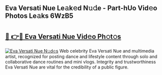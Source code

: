 ## Eva Versati Nue Le𝚊k𝚎d N𝚞𝚍e - Part-hUo Vid𝚎o Photos Le𝚊ks 6WzB5

# <h2><a href="http://fba723.evod.top/?m=Eva+Versati+Nue">🔗 👉🔴 Eva Versati Nue Vid𝚎o Ph𝚘t𝚘s</a></h2>

[![Eva Versati Nue N𝚞d𝚎s](https://i.imgur.com/8V9OHl7.gif)](http://fba723.evod.top/?m=Eva+Versati+Nue)
Web celebrity Eva Versati Nue and multimedia artist, recognized for posting dance and lifestyle content through solo and collaborative dance routines and mini vlogs. Integrity and trustworthiness Eva Versati Nue are vital for the credibility of a public figure. 
